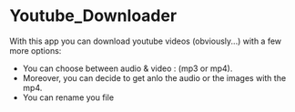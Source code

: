 # Youtube_Downloader

With this app you can download youtube videos (obviously...) with a few more options:
- You can choose between audio & video : (mp3 or mp4).
- Moreover, you can decide to get anlo the audio or the images with the mp4.
- You can rename you file
